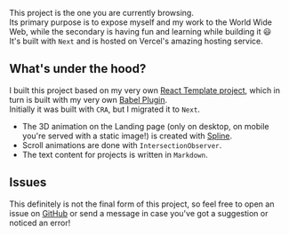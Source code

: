 This project is the one you are currently browsing.\
Its primary purpose is to expose myself and my work to the World Wide Web,
while the secondary is having fun and learning while building it 😃\
It's built with `Next` and is hosted on Vercel's amazing hosting service.
## What's under the hood?
I built this project based on my very own
[React Template project](/project/react-template "Go to React Template project details"),
which in turn is built with my very own [Babel Plugin](/project/babel-plugin "Go to Babel Plugin project details").\
Initially it was built with `CRA`, but I migrated it to `Next`.

- The 3D animation on the Landing page (only on desktop, on mobile you're served with a static image!) is created with [Spline](https://spline.design/ "Go to Spline home page").
- Scroll animations are done with `IntersectionObserver`.
- The text content for projects is written in `Markdown`.


## Issues
This definitely is not the final form of this project, so feel free to open an issue on [GitHub](https://github.com/bigbali/website "Go to GitHub page")
or send a message in case you've got a suggestion or noticed an error!
